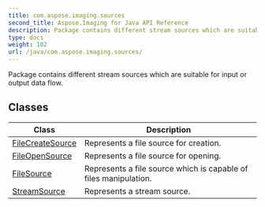 ```yaml
---
title: com.aspose.imaging.sources
second_title: Aspose.Imaging for Java API Reference
description: Package contains different stream sources which are suitable for input or output data flow.
type: docs
weight: 102
url: /java/com.aspose.imaging.sources/
---
```


Package contains different stream sources which are suitable for input or output data flow.


## Classes

| Class | Description |
| --- | --- |
| [FileCreateSource](../com.aspose.imaging.sources/filecreatesource) | Represents a file source for creation. |
| [FileOpenSource](../com.aspose.imaging.sources/fileopensource) | Represents a file source for opening. |
| [FileSource](../com.aspose.imaging.sources/filesource) | Represents a file source which is capable of files manipulation. |
| [StreamSource](../com.aspose.imaging.sources/streamsource) | Represents a stream source. |

